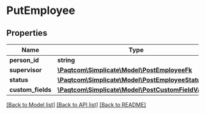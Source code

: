 # PutEmployee

## Properties

 Name              | Type                                                                        | Description | Notes      
-------------------|-----------------------------------------------------------------------------|-------------|------------
 **person_id**     | **string**                                                                  |             | [optional] 
 **supervisor**    | [**\Paqtcom\Simplicate\Model\PostEmployeeFk**](PostEmployeeFk.md)               |             | [optional] 
 **status**        | [**\Paqtcom\Simplicate\Model\PostEmployeeStatusFk**](PostEmployeeStatusFk.md)   |             | [optional] 
 **custom_fields** | [**\Paqtcom\Simplicate\Model\PostCustomFieldValue[]**](PostCustomFieldValue.md) |             | [optional] 

[[Back to Model list]](../README.md#documentation-for-models) [[Back to API list]](../README.md#documentation-for-api-endpoints) [[Back to README]](../README.md)


